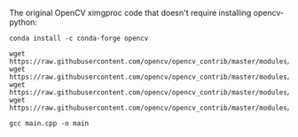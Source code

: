 The original OpenCV ximgproc code that doesn't require installing opencv-python:

```shell
conda install -c conda-forge opencv

wget https://raw.githubusercontent.com/opencv/opencv_contrib/master/modules/ximgproc/src/precomp.hpp
wget https://raw.githubusercontent.com/opencv/opencv_contrib/master/modules/ximgproc/include/opencv2/ximgproc/segmentation.hpp
wget https://raw.githubusercontent.com/opencv/opencv_contrib/master/modules/ximgproc/src/selectivesearchsegmentation.cpp
wget https://raw.githubusercontent.com/opencv/opencv_contrib/master/modules/ximgproc/src/graphsegmentation.cpp

gcc main.cpp -o main
```
